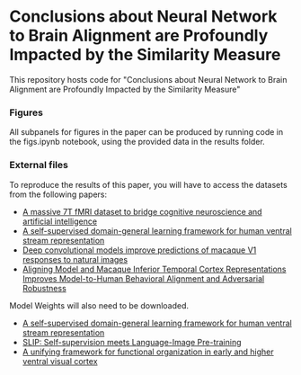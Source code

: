 # Conclusions about Neural Network to Brain Alignment are Profoundly Impacted by the Similarity Measure

This repository hosts code for "Conclusions about Neural Network to Brain Alignment are Profoundly Impacted by the Similarity Measure"

### Figures

All subpanels for figures in the paper can be produced by running code in the figs.ipynb notebook, using the provided data in the results folder.


### External files 

To reproduce the results of this paper, you will have to access the datasets from the following papers:

- [A massive 7T fMRI dataset to bridge cognitive neuroscience and artificial intelligence](https://www.nature.com/articles/s41593-021-00962-x)
- [A self-supervised domain-general learning framework for human ventral stream representation](https://www.nature.com/articles/s41467-022-28091-4)
- [Deep convolutional models improve predictions of macaque V1 responses to natural images](https://journals.plos.org/ploscompbiol/article?id=10.1371/journal.pcbi.1006897)
- [Aligning Model and Macaque Inferior Temporal Cortex Representations Improves Model-to-Human Behavioral Alignment and Adversarial Robustness ](https://openreview.net/pdf?id=SMYdcXjJh1q)


Model Weights will also need to be downloaded. 

- [A self-supervised domain-general learning framework for human ventral stream representation](https://www.nature.com/articles/s41467-022-28091-4)
- [SLIP: Self-supervision meets Language-Image Pre-training](https://arxiv.org/abs/2112.12750)
- [A unifying framework for functional organization in early and higher ventral visual cortex](https://www.sciencedirect.com/science/article/pii/S0896627324002794)











